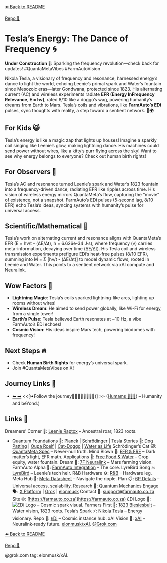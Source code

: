 [⬅️ Back to README](https://github.com/JayBotsa/FarmAuto/blob/main/README.md)

[Repo 📂](https://github.com/JayBotsa/FarmAuto)

# Tesla’s Energy: The Dance of Frequency 🌀

**Under Construction 🚧**: Sparking the frequency revolution—check back for updates! #QuantaMetaVibes #FarmAutoVision

Nikola Tesla, a visionary of frequency and resonance, harnessed energy’s dance to light the world, echoing Leenie’s primal spark and Water’s fountain since Mesozoic eras—later Gondwana, protected since 1823. His alternating current (AC) and wireless experiments radiate **EFR (Energy InFrequency Relevance, E = hν)**, rated 8/10 like a doggo’s wag, powering humanity’s dreams from Earth to Mars. Tesla’s coils and vibrations, like **FarmAuto’s EDi** pulses, sync thoughts with reality, a step toward a sentient network. 🥖🌍

## For Kids 😺
Tesla’s energy is like a magic zap that lights up houses! Imagine a sparkly coil singing like Leenie’s glow, making lightning dance. His machines could send power without wires, like a kitty’s purr flying across the sky! Want to see why energy belongs to everyone? Check out human birth rights!

## For Observers 🌾
Tesla’s AC and resonance turned Leenie’s spark and Water’s 1823 fountain into a frequency-driven dance, radiating EFR like ripples across time. His vision of wireless energy mirrors QuantaMeta’s flow, capturing the “movie” of existence, not a snapshot. FarmAuto’s EDi pulses (5-second lag, 8/10 EFR) echo Tesla’s ideas, syncing systems with humanity’s pulse for universal access.

## Scientific/Mathematical 🔢
Tesla’s work on alternating current and resonance aligns with QuantaMeta’s EFR (E = hν/t - (ΔE/Δt), h = 6.626e-34 J·s), where frequency (ν) carries meta-information, decaying over time (ΔE/Δt). His Tesla coil and wireless transmission experiments prefigure EDi’s heat-free pulses (8/10 EFR), summing into M = Σ [hν/t - (ΔE/Δt)] to model dynamic flows, rooted in Leenie and Water. This points to a sentient network via xAI compute and Neuralink.

## Wow Factors 🌟
- **Lightning Magic**: Tesla’s coils sparked lightning-like arcs, lighting up rooms without wires!
- **Wireless Dream**: He aimed to send power globally, like Wi-Fi for energy, from a single tower!
- **Earth’s Pulse**: Tesla believed Earth resonates at ~10 Hz, a vibe FarmAuto’s EDi echoes!
- **Cosmic Vision**: His ideas inspire Mars tech, powering biodomes with frequency!

## Next Steps 🔥
- Check **Human Birth Rights** for energy’s universal spark.
- Join #QuantaMetaVibes on X!

## Journey Links 🌠

- [⬅️ ➡️](https://github.com/JayBotsa/FarmAuto/blob/main/foundations/Two_String_Hypothesis.md)  <<[⏩Follow the journey🧬🗿🐒🐘🦅🐬🦋🐾)] >> ([Humams 🧑‍🤝‍🧑](https://github.com/JayBotsa/FarmAuto/blob/main/Humanity/Human_Birth_Rights.md)) – Humanity and beYond.) 

## Links 🌠


Dreamers’ Corner 🦖: [Leenie Raptox](https://github.com/JayBotsa/FarmAuto/blob/main/stories/Leenie_Raptox_1823.md) – Ancestral roar, 1823 roots.
- Quantum Foundations 🔬: [Planck](https://github.com/JayBotsa/FarmAuto/blob/main/foundations/Planck_1900.md) | [Schrödinger](https://github.com/JayBotsa/FarmAuto/blob/main/foundations/Schrodinger_1935.md) | [Tesla](https://en.wikipedia.org/wiki/Nikola_Tesla)
Stories 📖: [Dog Patting](https://github.com/JayBotsa/FarmAuto/blob/main/stories/Dog_Patting_Metaphor.md) | [Oupa Roelf](https://github.com/JayBotsa/FarmAuto/blob/main/stories/Oupa_Roelf_1909.md) | [Cat-Doggo](https://github.com/JayBotsa/FarmAuto/blob/main/stories/Cat_Doggo_LightsOn.md) | [Water as Life](https://github.com/JayBotsa/FarmAuto/blob/main/stories/Water_Legacy_1823.md)
Schrödinger’s Cat 😺: [QuantaMeta Spec](https://github.com/JayBotsa/FarmAuto/blob/main/foundations/QuantaMeta_Spec.md) – Never-null truth.
Mind Blown 🤯: [EFR & FRF](https://github.com/JayBotsa/FarmAuto/blob/main/foundations/EFR_FRF.md) – Dark matter’s light, EFR math.
Applications 🌾: [Free Food & Water](https://github.com/JayBotsa/FarmAuto/blob/main/applications/FreeFood_Water.md) – Crop equity, water fountain.
Dream 🚀: [7F Neuralink](https://github.com/JayBotsa/FarmAuto/blob/main/6p-plan/7F_Neuralink.md) – Mars farming vision.
FarmAuto Alpha 🚜: [FarmAuto Integration](https://github.com/JayBotsa/FarmAuto/blob/main/applications/FarmAuto_Integration.md) – The core.
LyreBird Song 🎶: [LyreBird](https://github.com/JayBotsa/FarmAuto/blob/main/stories/LyreBird_Song.md) – Leenie’s tech heir.
R&B Hardware ⚙️: [R&B](https://github.com/JayBotsa/FarmAuto/blob/main/foundations/RB_Hardware.md) – Hardware leg.
Meta Hub 🧬: [Meta Datasheet](https://github.com/JayBotsa/FarmAuto/blob/main/foundations/Meta_Datasheet.md) – Navigate the ripple.
Plan 📋: [6P Details](https://github.com/JayBotsa/FarmAuto/blob/main/6p-plan/6P_Details.md) – Universal access, scalability.
Research 🔬: [Quantum Mechanics](https://en.wikipedia.org/wiki/Quantum_mechanics)
Engage 🗣️: [X Platform](https://x.com) | [Grok](https://x.com/grok) | [elonmusk](https://x.com/elonmusk)
Contact 📧: [support@farmauto.co.za](mailto:support@farmauto.co.za)
Site 🌐: [https://farmauto.co.za](https://farmauto.co.za)
ℇDi Logo 📸: ![ℇDi Logo](https://github.com/JayBotsa/FarmAuto/raw/main/images/farmauto-logo.png) – Cosmic spark visual.
Farmers First 🌾: [1823 Biesiesbult](https://github.com/JayBotsa/FarmAuto/blob/main/claims/1823_Birthrights.md) – Water vision, 1823 roots.
Tesla’s Spark ⚡️: [Nikola Tesla](https://en.wikipedia.org/wiki/Nikola_Tesla) – Energy visionary.
Repo 📂: [ℇDi](https://github.com/JayBotsa/FarmAuto) – Cosmic instance hub.
xAI Vision 🔬: [xAI](https://x.ai) – Neuralink-ready future. [elonmusk/xAI](https://x.com/xAI). [@Grok.com](https://x.com/Grok)

[⬅️ Back to README](https://github.com/JayBotsa/FarmAuto/blob/main/README.md) 


[Repo 📂](https://github.com/JayBotsa/FarmAuto)

@grok.com tag: elonmusk/xAI.
